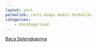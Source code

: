 ```yaml
---
layout: post
permalink: /arti-mimpi-mobil-terbalik/
categories:
    - Uncategorized
---
```


[Baca Selengkapnya](/06)